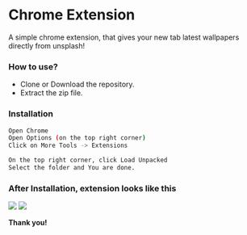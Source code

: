 # Chrome Extension

A simple chrome extension, that gives your new tab latest wallpapers directly from unsplash!

### How to use?

  - Clone or Download the repository.
  - Extract the zip file.

### Installation

```sh
Open Chrome
Open Options (on the top right corner)
Click on More Tools -> Extensions

On the top right corner, click Load Unpacked
Select the folder and You are done.
```

### After Installation, extension looks like this
![](https://github.com/MayankValechha/chrome_extension/tree/master/extension_img/img1.png)
![](https://github.com/MayankValechha/chrome_extension/tree/master/extension_img/img1.png)

**Thank you!**